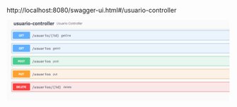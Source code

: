 
http://localhost:8080/swagger-ui.html#/usuario-controller

![swagger](/img/Captura%20de%20pantalla%202024-10-10%20130644.png)
